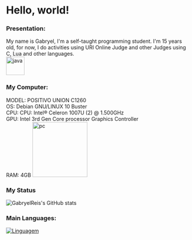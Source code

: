 <html>
  <head>
  </head>
  <body>
    <h1>Hello, world!</h1>
    <p>
      <h3>Presentation:</h3>
      My name is Gabryel, I'm a self-taught programming student. I'm 15 years old, for now, I do activities using URI Online Judge and other Judges using C, Lua and other languages.<br />
    <img src="https://upload.wikimedia.org/wikipedia/commons/thumb/c/cf/Lua-Logo.svg/1200px-Lua-Logo.svg.png" alt="java" widht="50" height="50">
    </p>
    <p>
      <h3>My Computer:</h3>
      MODEL: POSITIVO UNION C1260<br />
      OS: Debian GNU/LINUX 10 Buster<br />
      CPU: CPU: Intel® Celeron 1007U (2) @ 1.500GHz <br />
      GPU: Intel 3rd Gen Core processor Graphics Controller <br />
      RAM: 4GB
      <img src="https://external-content.duckduckgo.com/iu/?u=https%3A%2F%2Fpublicdomainvectors.org%2Fphotos%2FsimplePc.png&f=1&nofb=1" alt="pc" widht="150" height="150">
  <h3> My Status </h3>
    </p>
  </body>
</html>

![GabryelReis's GitHub stats](https://github-readme-stats.vercel.app/api?username=GabryelReis&show_icons=true&theme=radical)


### Main Languages:


[![Linguagem](https://github-readme-stats.vercel.app/api/top-langs/?username=GabryelReis&layout=compact)](https://github.com/anuraghazra/github-readme-stats)
